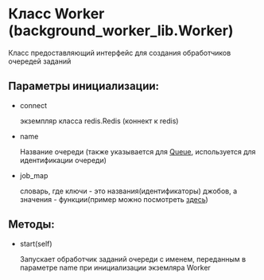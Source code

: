 # Класс Worker (background_worker_lib.Worker)
Класс предоставляющий интерфейс для создания обработчиков очередей заданий

## Параметры инициализации:
* connect 

     экземпляр класса redis.Redis (коннект к redis)

* name

    Название очереди (также указывается для [Queue](./queue.md), используется для идентификации очереди)
    
* job_map

    словарь, где ключи - это названия(идентификаторы) джобов, а значения - функции(пример можно посмотреть [здесь](./../../example_worker.py))

## Методы:
* start(self)

    Запускает обработчик заданий очереди с именем, переданным в параметре name при инициализации экземляра Worker
